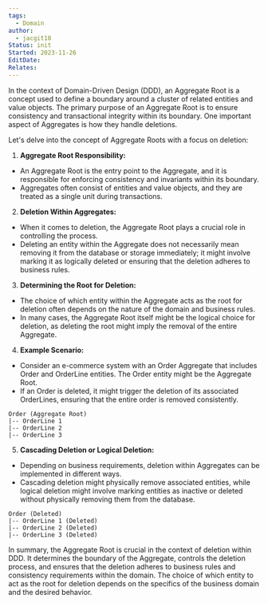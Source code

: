 ```yaml
---
tags:
  - Domain
author:
  - jacgit18
Status: init
Started: 2023-11-26
EditDate: 
Relates:
---
```

In the context of Domain-Driven Design (DDD), an Aggregate Root is a concept used to define a boundary around a cluster of related entities and value objects. The primary purpose of an Aggregate Root is to ensure consistency and transactional integrity within its boundary. One important aspect of Aggregates is how they handle deletions.  
  
Let's delve into the concept of Aggregate Roots with a focus on deletion:  
  
1. **Aggregate Root Responsibility:**  
- An Aggregate Root is the entry point to the Aggregate, and it is responsible for enforcing consistency and invariants within its boundary.  
- Aggregates often consist of entities and value objects, and they are treated as a single unit during transactions.  
  
2. **Deletion Within Aggregates:**  
- When it comes to deletion, the Aggregate Root plays a crucial role in controlling the process.  
- Deleting an entity within the Aggregate does not necessarily mean removing it from the database or storage immediately; it might involve marking it as logically deleted or ensuring that the deletion adheres to business rules.  
  
3. **Determining the Root for Deletion:**  
- The choice of which entity within the Aggregate acts as the root for deletion often depends on the nature of the domain and business rules.  
- In many cases, the Aggregate Root itself might be the logical choice for deletion, as deleting the root might imply the removal of the entire Aggregate.  
  
4. **Example Scenario:**  
- Consider an e-commerce system with an Order Aggregate that includes Order and OrderLine entities. The Order entity might be the Aggregate Root.  
- If an Order is deleted, it might trigger the deletion of its associated OrderLines, ensuring that the entire order is removed consistently.  
  
```plaintext  
Order (Aggregate Root)  
|-- OrderLine 1  
|-- OrderLine 2  
|-- OrderLine 3  
```  
  
5. **Cascading Deletion or Logical Deletion:**  
- Depending on business requirements, deletion within Aggregates can be implemented in different ways.  
- Cascading deletion might physically remove associated entities, while logical deletion might involve marking entities as inactive or deleted without physically removing them from the database.  
  
```plaintext  
Order (Deleted)  
|-- OrderLine 1 (Deleted)  
|-- OrderLine 2 (Deleted)  
|-- OrderLine 3 (Deleted)  
```  
  
In summary, the Aggregate Root is crucial in the context of deletion within DDD. It determines the boundary of the Aggregate, controls the deletion process, and ensures that the deletion adheres to business rules and consistency requirements within the domain. The choice of which entity to act as the root for deletion depends on the specifics of the business domain and the desired behavior.